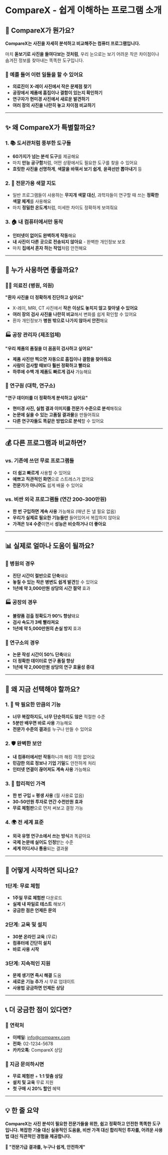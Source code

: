 # CompareX - 쉽게 이해하는 프로그램 소개

## 🤔 CompareX가 뭔가요?

**CompareX는 사진을 자세히 분석하고 비교해주는 컴퓨터 프로그램입니다.**

마치 **돋보기로 사진을 들여다보는 것처럼**, 우리 눈으로는 보기 어려운 작은 차이점이나 숨겨진 정보를 찾아내는 똑똑한 도구입니다.

### 📸 예를 들어 이런 일들을 할 수 있어요
- **의료진이 X-레이 사진에서 작은 문제점 찾기**
- **공장에서 제품에 흠집이나 결함이 있는지 확인하기**
- **연구자가 현미경 사진에서 새로운 발견하기**
- **여러 장의 사진을 나란히 놓고 차이점 비교하기**

---

## ✨ 왜 CompareX가 특별할까요?

### 1. 📚 도서관처럼 풍부한 도구들
- **60가지가 넘는 분석 도구**를 제공해요
- 마치 **만능 공구함**처럼, 어떤 상황에서도 필요한 도구를 찾을 수 있어요
- **흐릿한 사진을 선명하게**, **색깔을 바꿔서 보기 쉽게**, **윤곽선만 뽑아내기** 등

### 2. 🎨 전문가용 색깔 지도
- 일반 프로그램들이 사용하는 **무지개 색깔 대신**, 과학자들이 연구할 때 쓰는 **정확한 색깔 체계**를 사용해요
- 마치 **정밀한 온도계**처럼, 미세한 차이도 정확하게 보여줘요

### 3. 🏠 내 컴퓨터에서만 동작
- **인터넷이 없어도 완벽하게 작동**해요
- **내 사진이 다른 곳으로 전송되지 않아요** - 완벽한 개인정보 보호
- 마치 **집에서 혼자 하는 작업**처럼 안전해요

---

## 🎯 누가 사용하면 좋을까요?

### 👩‍⚕️ 의료진 (병원, 의원)
**"환자 사진을 더 정확하게 진단하고 싶어요"**
- X-레이, MRI, CT 사진에서 **작은 이상도 놓치지 않고 찾아낼 수 있어요**
- **여러 장의 검사 사진을 나란히 비교**해서 변화를 쉽게 확인할 수 있어요
- 환자 개인정보가 **병원 밖으로 나가지 않아서 안전**해요

### 🏭 공장 관리자 (제조업체)
**"우리 제품의 품질을 더 꼼꼼히 검사하고 싶어요"**
- **제품 사진만 찍으면 자동으로 흠집이나 결함을 찾아줘요**
- **사람이 검사할 때보다 훨씬 정확하고 빨라요**
- **하루에 수백 개 제품도 빠르게 검사** 가능해요

### 🔬 연구원 (대학, 연구소)
**"연구 데이터를 더 정확하게 분석하고 싶어요"**
- **현미경 사진, 실험 결과 이미지를 전문가 수준으로 분석**해줘요
- **논문에 실을 수 있는 고품질 결과물**을 만들어줘요
- **다른 연구자들도 똑같은 방법으로 분석**할 수 있어요

---

## 💰 다른 프로그램과 비교하면?

### vs. 기존에 쓰던 무료 프로그램들
- **더 쉽고 빠르게** 사용할 수 있어요
- **예쁘고 직관적인 화면**으로 스트레스가 없어요
- **전문가가 아니어도** 쉽게 배울 수 있어요

### vs. 비싼 외국 프로그램들 (연간 200-300만원)
- **한 번 구입하면 계속 사용** 가능해요 (매년 돈 낼 필요 없음)
- **우리가 실제로 필요한 기능들만** 들어있어서 복잡하지 않아요
- **가격은 1/4 수준**이면서 **성능은 비슷하거나 더 좋아요**

---

## 📊 실제로 얼마나 도움이 될까요?

### 🏥 병원의 경우
- **진단 시간이 절반으로 단축**돼요
- **놓칠 수 있는 작은 병변도 쉽게 발견**할 수 있어요
- **1년에 약 3,000만원 상당의 시간 절약** 효과

### 🏭 공장의 경우
- **불량품 검출 정확도가 90% 향상**돼요
- **검사 속도가 3배 빨라져요**
- **1년에 약 5,000만원의 손실 방지** 효과

### 🔬 연구소의 경우
- **논문 작성 시간이 50% 단축**돼요
- **더 정확한 데이터로 연구 품질 향상**
- **1년에 약 2,000만원 상당의 연구 효율성 증대**

---

## 🚀 왜 지금 선택해야 할까요?

### 1. 🎯 딱 필요한 만큼의 기능
- **너무 복잡하지도, 너무 단순하지도 않은** 적절한 수준
- **5분만 배우면 바로 사용** 가능해요
- **전문가 수준의 결과**를 누구나 만들 수 있어요

### 2. 🛡️ 완벽한 보안
- **내 컴퓨터에서만 작동**하니까 해킹 걱정 없어요
- **민감한 의료 정보나 기업 기밀**도 안전하게 처리
- **인터넷 연결이 끊어져도 계속 사용** 가능해요

### 3. 💎 합리적인 가격
- **한 번 구입 = 평생 사용** (월 사용료 없음)
- **30-50만원 투자로 연간 수천만원 효과**
- **무료 체험판**으로 먼저 써보고 결정 가능

### 4. 🌍 전 세계 표준
- **외국 유명 연구소에서 쓰는 방식**과 똑같아요
- **국제 논문에 실어도 인정**받는 수준
- **세계 어디서나 통용**되는 결과물

---

## 🤝 어떻게 시작하면 되나요?

### 1단계: 무료 체험
- **1주일 무료 체험판** 다운로드
- **실제 내 파일로 테스트** 해보기
- **궁금한 점은 언제든 문의**

### 2단계: 교육 및 설치
- **30분 온라인 교육** (무료)
- **컴퓨터에 간단히 설치**
- **바로 사용 시작**

### 3단계: 지속적인 지원
- **문제 생기면 즉시 해결** 도움
- **새로운 기능 추가** 시 무료 업데이트
- **사용법 궁금하면 언제든 상담**

---

## 📞 더 궁금한 점이 있다면?

### 💌 연락처
- **이메일**: info@comparex.com
- **전화**: 02-1234-5678
- **카카오톡**: CompareX 상담

### 🎁 지금 문의하시면
- **무료 체험판** + **1:1 맞춤 상담**
- **설치 및 교육** 무료 지원
- **첫 구매 시 20% 할인** 혜택

---

## 💡 한 줄 요약

**CompareX는 사진 분석이 필요한 전문가들을 위한, 쉽고 정확하고 안전한 똑똑한 도구입니다. 복잡한 기술 대신 실용적인 도움을, 비싼 가격 대신 합리적인 투자를, 어려운 사용법 대신 직관적인 경험을 제공합니다.**

**🎯 "전문가급 결과를, 누구나 쉽게, 안전하게"**